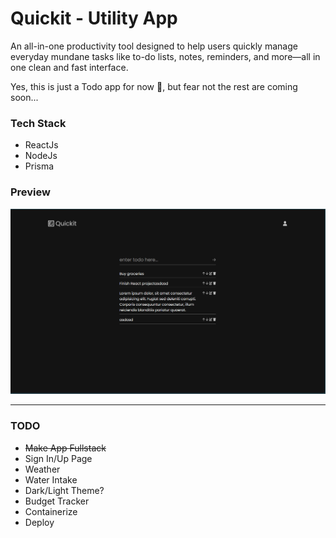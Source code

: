 # Quickit - Utility App
An all-in-one productivity tool designed to help users quickly manage everyday mundane tasks like to-do lists, notes, reminders, and more—all in one clean and fast interface.

Yes, this is just a Todo app for now 🥲, but fear not the rest are coming soon...

### Tech Stack
- ReactJs
- NodeJs
- Prisma

### Preview

![Quickit_v1](./_public/Quickit_v1.png)

---
### TODO
- ~~Make App Fullstack~~
- Sign In/Up Page
- Weather
- Water Intake
- Dark/Light Theme?
- Budget Tracker
- Containerize
- Deploy
